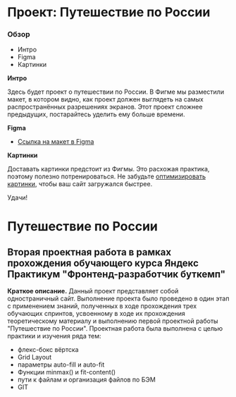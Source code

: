 # Проект: Путешествие по России

### Обзор
* Интро
* Figma
* Картинки

**Интро**

Здесь будет проект о путешествии по России.
В Фигме мы разместили макет, в котором видно, как проект должен выглядеть на самых распространённых разрешениях экранов.
Этот проект сложнее предыдущих, постарайтесь уделить ему больше времени.

**Figma**

* [Ссылка на макет в Figma](https://www.figma.com/file/5S2WSbEFL6awjVWJ0NWL8Q/Sprint-3_-Russia-_-desktop-mobile?node-id=28503%3A0)

**Картинки**

Доставать картинки предстоит из Фигмы. Это расхожая практика, поэтому полезно потренироваться.
Не забудьте [оптимизировать картинки](https://tinypng.com/), чтобы ваш сайт загружался быстрее.

Удачи!

# Путешествие по России #
## Вторая проектная работа в рамках прохождения обучающего курса Яндекс Практикум "Фронтенд-разработчик буткемп" ##
**Краткое описание.** Данный проект представляет собой одностраничный сайт.
Выполнение проекта было проведено в один этап с применением знаний, полученных в ходе прохождения трех обучающих спринтов, усвоенному
в ходе их прохождения теоретическому материалу и выполнению первой проектной работы "Путешествие по России".
Проектная работа была выполнена с целью практики и изучения ряда тем:
* флекс-бокс вёртска
* Grid Layout
* параметры auto-fill и auto-fit
* Функции minmax() и fit-content()
* пути к файлам и организация файлов по БЭМ
* GIT

